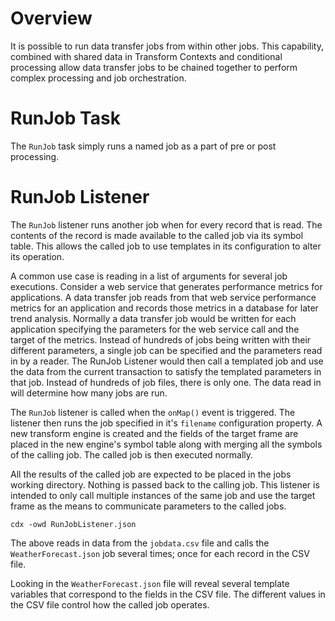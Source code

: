# Overview

It is possible to run data transfer jobs from within other jobs. This capability, combined with shared data in Transform Contexts and conditional processing allow data transfer jobs to be chained together to perform complex processing and job orchestration.



# RunJob Task

The `RunJob` task simply runs a named job as a part of pre or post processing.

# RunJob Listener

The `RunJob` listener runs another job when for every record that is read. The contents of the record is made available to the called job via its symbol table. This allows the called job to use templates in its configuration to alter its operation.

A common use case is reading in a list of arguments for several job executions. Consider a web service that generates performance metrics for applications. A data transfer job reads from that web service performance metrics for an application and records those metrics in a database for later trend analysis. Normally a data transfer job would be written for each application specifying the parameters for the web service call and the target of the metrics. Instead of hundreds of jobs being written with their different parameters, a single job can be specified and the parameters read in by a reader. The RunJob Listener would then call a templated job and use the data from the current transaction to satisfy the templated parameters in that job. Instead of hundreds of job files, there is only one. The data read in will determine how many jobs are run.

The `RunJob` listener is called when the `onMap()` event is triggered. The listener then runs the job specified in it's `filename` configuration property. A new transform engine is created and the fields of the target frame are placed in the new engine's symbol table along with merging all the symbols of the calling job. The called job is then executed normally.

All the results of the called job are expected to be placed in the jobs working directory. Nothing is passed back to the calling job. This listener is intended to only call multiple instances of the same job and use the target frame as the means to communicate parameters to the called jobs.

```
cdx -owd RunJobListener.json
```
The above reads in data from the `jobdata.csv` file and calls the `WeatherForecast.json` job several times; once for each record in the CSV file. 

Looking in the `WeatherForecast.json` file will reveal several template variables that correspond to the fields in the CSV file. The different values in the CSV file control how the called job operates.





